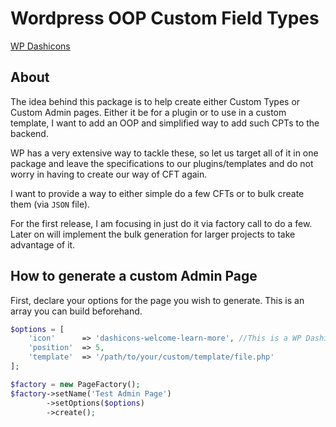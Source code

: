 Wordpress OOP Custom Field Types
====================================

[WP Dashicons](https://developer.wordpress.org/resource/dashicons/#admin-media)

## About
The idea behind this package is to help create either Custom Types or Custom Admin pages.
Either it be for a plugin or to use in a custom template, I want to add an OOP and simplified way to add
such CPTs to the backend.

WP has a very extensive way to tackle these, so let us target all of it in one package and leave the specifications
to our plugins/templates and do not worry in having to create our way of CFT again.

I want to provide a way to either simple do a few CFTs or to bulk create them (via `JSON` file).


For the first release, I am focusing in just do it via factory call to do a few.
Later on will implement the bulk generation for larger projects to take advantage of it.


## How to generate a custom Admin Page

First, declare your options for the page you wish to generate.
This is an array you can build beforehand.

```php
$options = [
    'icon'      => 'dashicons-welcome-learn-more', //This is a WP Dashicon
    'position'  => 5,
    'template'  => '/path/to/your/custom/template/file.php'
];
```

```php
$factory = new PageFactory();
$factory->setName('Test Admin Page')
        ->setOptions($options)
        ->create();
```